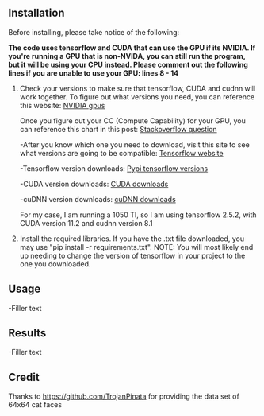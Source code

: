 ## Installation

Before installing, please take notice of the following:

**The code uses tensorflow and CUDA that can use the GPU if its NVIDIA. If you're running a GPU that is non-NVIDA, you can still run the program, but it will be using your CPU instead.
Please comment out the following lines if you are unable to use your GPU: lines 8 - 14**

1. Check your versions to make sure that tensorflow, CUDA and cudnn will work together.
    To figure out what versions you need, you can reference this website: [NVIDIA gpus](https://developer.nvidia.com/cuda-gpus)

    Once you figure out your CC (Compute Capability) for your GPU, you can reference this chart in this post: [Stackoverflow question](https://stackoverflow.com/questions/28932864/which-compute-capability-is-supported-by-which-cuda-versions)
    
    -After you know which one you need to download, visit this site to see what versions are going to be compatible: [Tensorflow website](https://www.tensorflow.org/install/source#gpu)
        
    -Tensorflow version downloads: [Pypi tensorflow versions](https://pypi.org/project/tensorflow/#history)

    -CUDA version downloads: [CUDA downloads](https://developer.nvidia.com/cuda-toolkit-archive)

    -cuDNN version downloads: [cuDNN downloads](https://developer.nvidia.com/rdp/cudnn-archive)


    For my case, I am running a 1050 TI, so I am using tensorflow 2.5.2, with CUDA version 11.2 and cudnn version 8.1


2. Install the required libraries. If you have the .txt file downloaded, you may use "pip install -r requirements.txt".
    NOTE: You will most likely end up needing to change the version of tensorflow in your project to the one you downloaded.

## Usage

-Filler text

## Results

-Filler text

## Credit

Thanks to https://github.com/TrojanPinata for providing the data set of 64x64 cat faces
